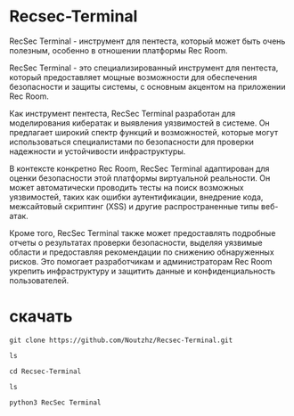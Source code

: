 # Recsec-Terminal
RecSec Terminal - инструмент для пентеста, который может быть очень полезным, особенно в отношении платформы Rec Room.

RecSec Terminal - это специализированный инструмент для пентеста, который предоставляет мощные возможности для обеспечения безопасности и защиты системы, с основным акцентом на приложении Rec Room.

Как инструмент пентеста, RecSec Terminal разработан для моделирования кибератак и выявления уязвимостей в системе. Он предлагает широкий спектр функций и возможностей, которые могут использоваться специалистами по безопасности для проверки надежности и устойчивости инфраструктуры.

В контексте конкретно Rec Room, RecSec Terminal адаптирован для оценки безопасности этой платформы виртуальной реальности. Он может автоматически проводить тесты на поиск возможных уязвимостей, таких как ошибки аутентификации, внедрение кода, межсайтовый скриптинг (XSS) и другие распространенные типы веб-атак.

Кроме того, RecSec Terminal также может предоставлять подробные отчеты о результатах проверки безопасности, выделяя уязвимые области и предоставляя рекомендации по снижению обнаруженных рисков. Это помогает разработчикам и администраторам Rec Room укрепить инфраструктуру и защитить данные и конфиденциальность пользователей.

# скачать

    git clone https://github.com/Noutzhz/Recsec-Terminal.git

    ls

    cd Recsec-Terminal

    ls

    python3 RecSec Terminal

    
